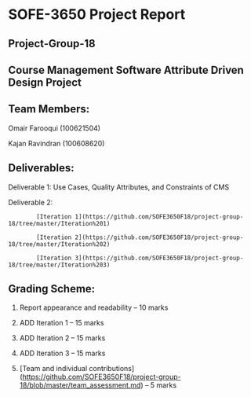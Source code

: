 ﻿SOFE-3650 Project Report
========================

Project-Group-18
----------------

Course Management Software Attribute Driven Design Project
----------------------------------------------------------

Team Members:
-------------

Omair Farooqui (100621504)

Kajan Ravindran (100608620)

Deliverables:
-------------

Deliverable 1: Use Cases, Quality Attributes, and Constraints of CMS

Deliverable 2: 
            
            [Iteration 1](https://github.com/SOFE3650F18/project-group-18/tree/master/Iteration%201)
            
            [Iteration 2](https://github.com/SOFE3650F18/project-group-18/tree/master/Iteration%202)
            
            [Iteration 3](https://github.com/SOFE3650F18/project-group-18/tree/master/Iteration%203)

Grading Scheme:
---------------

1. Report appearance and readability – 10 marks

2. ADD Iteration 1 – 15 marks

3. ADD Iteration 2 – 15 marks

4. ADD Iteration 3 – 15 marks

5. [Team and individual contributions] (https://github.com/SOFE3650F18/project-group-18/blob/master/team_assessment.md) – 5 marks


